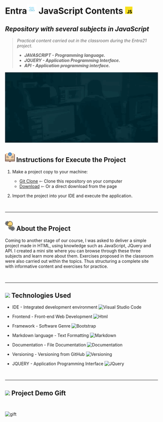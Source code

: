 # Entra![](./entra21numero.png) JavaScript Contents ![](./javascript.png) 

## _Repository with several subjects in JavaScript_

> _Practical content carried out in the classroom during the Entra21 project._
>
> - **_JAVASCRIPT - Programming language._**
> - **_JQUERY - Application Programming Interface._**
> - **_API - Application programming interface._**

![Gif Entra21](https://raw.githubusercontent.com/seiler-emerson/Entra21_Logica_Java_2022/main/gif/entra21.gif)


## ![](./instrucoes.png) Instructions for Execute the Project 

1. Make a project copy to your machine: 
    - [Git Clone](https://github.com/ArthurEstevan/Projeto_Entra21_JavaScript_JQuery_API) ⇽ Clone this repository on your computer
    - [Download](https://github.com/ArthurEstevan/Projeto_Entra21_JavaScript_JQuery_API/archive/refs/heads/main.zip) ⇽ Or a direct download from the page 

2. Import the project into your IDE and execute the application.


<br>
    
---

## ![](./icon_conceito.png) About the Project

Coming to another stage of our course, I was asked to deliver a simple project made in HTML, using knowledge such as JavaScript, JQuery and API. I created a mini site where you can browse through these three subjects and learn more about them. Exercises proposed in the classroom were also carried out within the topics. Thus structuring a complete site with informative content and exercises for practice.

<br>

---

## ![](./icons/configuracoes.png) Technologies Used

- IDE - Integrated development environment 
![Visual Studio Code](https://img.shields.io/badge/Visual%20Studio%20Code-black?style=for-the-badge&logo=visual-studio-code&logoColor=007ACC)&nbsp;

- Frontend - Front-end Web Development 
![Html](https://img.shields.io/badge/Html-black?style=for-the-badge&logo=html5&logoColor=#E34F26) 

- Framework - Software Genre
![Bootstrap](https://img.shields.io/badge/Bootstrap-black?style=for-the-badge&logo=bootstrap&logoColor=#7952B3) 

- Markdown language - Text Formatting 
![Markdown](https://img.shields.io/badge/Markdown-black?style=for-the-badge&logo=markdown&logoColor=#000000)

- Documentation - File Documentation
![Documentation](https://img.shields.io/badge/Documentation-black?style=for-the-badge&logo=academia&logoColor=#41454A)

- Versioning - Versioning from GitHub
![Versioning](https://img.shields.io/badge/Versioning-black?style=for-the-badge&logo=git&logoColor=#F05032)

- JQUERY - Application Programming Interface
![JQuery](https://img.shields.io/badge/JQuery-black?style=for-the-badge&logo=jQuery&logoColor=007ACC)


<br>

---

## ![](./icons/arquivos-de-imagem%20(1).png) Project Demo Gift

<br>

![gift](/assets/Green_Bank_version2.0.gif)

